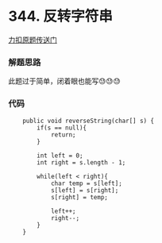 # 344. 反转字符串
[力扣原题传送门](https://leetcode-cn.com/problems/reverse-string/)

### 解题思路
此题过于简单，闭着眼也能写😓😓😓

### 代码

```
    public void reverseString(char[] s) {
        if(s == null){
            return;
        }

        int left = 0;
        int right = s.length - 1;

        while(left < right){
            char temp = s[left];
            s[left] = s[right];
            s[right] = temp;

            left++;
            right--;
        }
    }
```
